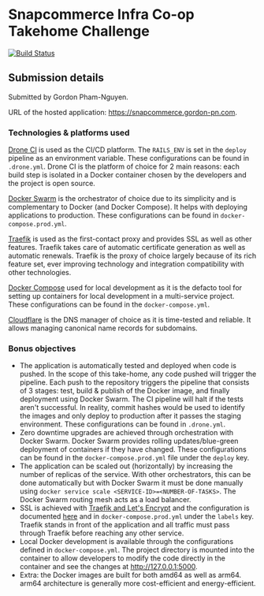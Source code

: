 # Snapcommerce Infra Co-op Takehome Challenge

[![Build Status](https://drone.gordon-pn.com/api/badges/gordonpn/snapcommerce-infra-takehome/status.svg)](https://drone.gordon-pn.com/gordonpn/snapcommerce-infra-takehome)

## Submission details

Submitted by Gordon Pham-Nguyen.

URL of the hosted application: <https://snapcommerce.gordon-pn.com>.

### Technologies & platforms used

[Drone CI](https://www.drone.io/) is used as the CI/CD platform. The `RAILS_ENV` is set in the `deploy` pipeline as an environment variable. These configurations can be found in `.drone.yml`. Drone CI is the platform of choice for 2 main reasons: each build step is isolated in a Docker container chosen by the developers and the project is open source.

[Docker Swarm](https://docs.docker.com/engine/swarm/) is the orchestrator of choice due to its simplicity and is complementary to Docker (and Docker Compose). It helps with deploying applications to production. These configurations can be found in `docker-compose.prod.yml`.

[Traefik](https://traefik.io/traefik/) is used as the first-contact proxy and provides SSL as well as other features. Traefik takes care of automatic certificate generation as well as automatic renewals. Traefik is the proxy of choice largely because of its rich feature set, ever improving technology and integration compatibility with other technologies.

[Docker Compose](https://docs.docker.com/compose/) used for local development as it is the defacto tool for setting up containers for local development in a multi-service project. These configurations can be found in the `docker-compose.yml`.

[Cloudflare](https://www.cloudflare.com/) is the DNS manager of choice as it is time-tested and reliable. It allows managing canonical name records for subdomains.

### Bonus objectives

- The application is automatically tested and deployed when code is pushed. In the scope of this take-home, any code pushed will trigger the pipeline. Each push to the repository triggers the pipeline that consists of 3 stages: test, build & publish of the Docker image, and finally deployment using Docker Swarm. The CI pipeline will halt if the tests aren't successful. In reality, commit hashes would be used to identify the images and only deploy to production after it passes the staging environment. These configurations can be found in `.drone.yml`.
- Zero downtime upgrades are achieved through orchestration with Docker Swarm. Docker Swarm provides rolling updates/blue-green deployment of containers if they have changed. These configurations can be found in the `docker-compose.prod.yml` file under the `deploy` key.
- The application can be scaled out (horizontally) by increasing the number of replicas of the service. With other orchestrators, this can be done automatically but with Docker Swarm it must be done manually using `docker service scale <SERVICE-ID>=<NUMBER-OF-TASKS>`. The Docker Swarm routing mesh acts as a load balancer.
- SSL is achieved with [Traefik and Let's Encrypt](https://doc.traefik.io/traefik/https/acme/) and the configuration is documented [here](https://github.com/gordonpn/server-services-configs/tree/master/traefik) and in `docker-compose.prod.yml` under the `labels` key. Traefik stands in front of the application and all traffic must pass through Traefik before reaching any other service.
- Local Docker development is available through the configurations defined in `docker-compose.yml`. The project directory is mounted into the container to allow developers to modify the code directly in the container and see the changes at <http://127.0.0.1:5000>.
- Extra: the Docker images are built for both amd64 as well as arm64. arm64 architecture is generally more cost-efficient and energy-efficient.
